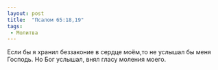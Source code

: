 ```yaml
---
layout: post
title:  "Псалом 65:18,19"
tags:
 - Молитва
---
```


Если бы я хранил беззаконие в сердце моём,то не услышал бы меня Господь. Но Бог услышал, внял гласу моления моего.